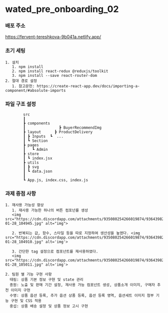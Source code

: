 # wated_pre_onboarding_02


### 배포 주소
 https://fervent-tereshkova-9b041a.netlify.app/
 
### 초기 세팅

    1. 설치
       1. npm install
       2. npm install react-redux @reduxjs/toolkit
       3. npm install --save react-router-dom
    2. 절대 경로 설정
       1. 참고문헌: https://create-react-app.dev/docs/importing-a-component/#absolute-imports

### 파일 구조 설정

            src
            ┃
            ┣ components
            ┃               ┣ BuyerRecommendImg
            ┣ layout      ┣ ProductDelivery
            ┃ ┣ Inputs  ┗  ...
            ┃ ┗ Section
            ┣ pages
            ┃   ┗ Admin
            ┣ store
            ┃ ┗ index.jsx
            ┣ utils
            ┃ ┣ svg
            ┃ ┗ data.json
            ┃
            ┗ App.js, index.css, index.js

### 과제 중점 사항
    1. 재사용 가능성 향상
       1. 재사용 가능한 하나의 버튼 컴포넌를 생성 
       <img src="https://cdn.discordapp.com/attachments/935080254266019874/936439822669742160/2022-01-28_104945.jpg" alt="img">
       
       2. 반복되는 값, 함수, 스타일 등을 따로 지정하여 생산성을 높였다. <img src="https://cdn.discordapp.com/attachments/935080254266019874/936439822262874133/2022-01-28_104910.jpg" alt='img'>
       
       3. 간단한 tag 설정으로 컴포넌트를 재사용하였다. 
       <img src="https://cdn.discordapp.com/attachments/935080254266019874/936439822476779560/2022-01-28_105011.jpg" alt='img'>
  
    2. 팀원 별 기능 구현 사항
      태림: 상품 기본 정보 구현 및 state 관리 
      종원: 노출 및 판매 기간 설정, 재사용 가능 컴포넌트 생성, 상품소개 이미지, 구매자 추천 이미지 구현  
      수영: 상품 옵션 등록, 추가 옵션 상품 등록, 옵션 등록 영역, 옵션세트 이미지 첨부 기능 구현 및 CSS 적용
      중섭: 상품 배송 설정 및 상품 정보 고시 구현
              
      
